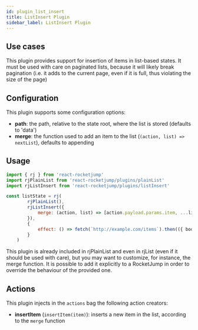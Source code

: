 ```yaml
---
id: plugin_list_insert
title: ListInsert Plugin
sidebar_label: ListInsert Plugin
---
```

## Use cases

This plugin provides support for insertion of items in list-based states. It must be used with care on paginated lists, because it will likely break pagination (i.e. it adds to the current page, even if it is full, thus violating the size of the page)

## Configuration
This plugin supports some configuration options:
* __path__: the path, relative to the state root, where the list is stored (defaults to 'data')
* __merge__: the function used to add an item to the list (`(action, list) => nextList`), defaults to appending

## Usage
```js
import { rj } from 'react-rocketjump'
import rjPlainList from 'react-rocketjump/plugins/plainList' 
import rjListInsert from 'react-rocketjump/plugins/listInsert'

const listState = rj(
        rjPlainList(),
        rjListInsert({
            merge: (action, list) => [action.payload.params.item, ...list]
        }),
        {
            effect: () => fetch(`http://example.com/items`).then(({ body }) => body)
        }
    )
```

This plugin is already included in rjPlainList and even in rjList (even if it should be used with care), but you may want to customize, for instance, the merge function. It is possible to add it explicitly to a RocketJump in order to override the behaviour of the provided one.

## Actions
This plugin injects in the `actions` bag the following action creators:

* __insertItem__ (`insertItem(item)`): inserts a new item in the list, according to the `merge` function

